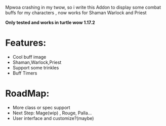 Mpwoa crashing in my twow, so i write this Addon to display some combat buffs for my characters , now works for Shaman Warlock and Priest

**Only tested and works in turtle wow 1.17.2**

# Features:
- Cool buff image
- Shaman,Warlock,Priest
- Support some trinkles
- Buff Timers

# RoadMap:
- More class or spec support
- Next Step: Mage(wip) , Rouge, Palla...
- User interface and customize?(maybe)

